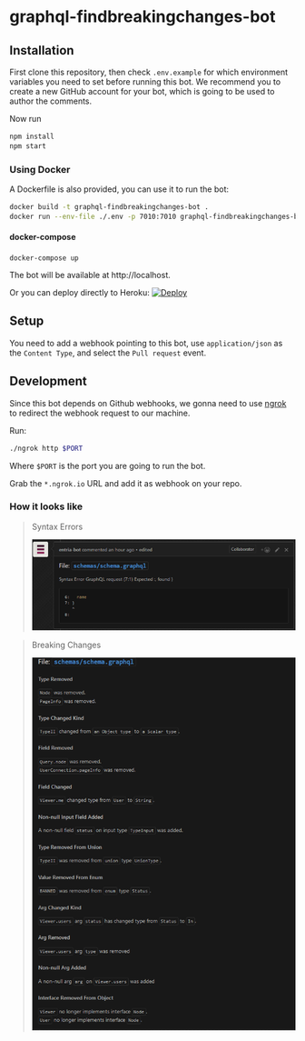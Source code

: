 # graphql-findbreakingchanges-bot

## Installation
First clone this repository, then check `.env.example` for which environment variables
 you need to set before running this bot.
We recommend you to create a new GitHub account for your bot, which is going to be
  used to author the comments.

Now run
```bash
npm install
npm start
```

### Using Docker
A Dockerfile is also provided, you can use it to run the bot:

```bash
docker build -t graphql-findbreakingchanges-bot .
docker run --env-file ./.env -p 7010:7010 graphql-findbreakingchanges-bot
```

#### docker-compose

`docker-compose up`

The bot will be available at http://localhost.

Or you can deploy directly to Heroku:
[![Deploy](https://www.herokucdn.com/deploy/button.svg)](https://heroku.com/deploy)

## Setup

You need to add a webhook pointing to this bot, use `application/json` as 
 the `Content Type`, and select the `Pull request` event.

## Development

Since this bot depends on Github webhooks, we gonna need to use [ngrok]()
 to redirect the webhook request to our machine.

Run:
```bash
./ngrok http $PORT
```

Where `$PORT` is the port you are going to run the bot.

Grab the `*.ngrok.io` URL and add it as webhook on your repo.

### How it looks like

 > Syntax Errors
 >
 > ![demo-1](./image/demo-image-1.png)
 
 > Breaking Changes
 > 
 > ![demo-2](./image/demo-image-2.png)

